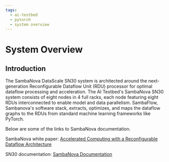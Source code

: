 ```yaml
---
tags:
  - ai-testbed
  - pytorch
  - system overview
---
```


# System Overview

## Introduction

The SambaNova DataScale SN30 system is architected around the next-generation Reconfigurable Dataflow Unit (RDU) processor for optimal dataflow processing and acceleration. The AI Testbed's SambaNova SN30 system consists of eight nodes in 4 full racks, each node featuring eight RDUs interconnected to enable model and data parallelism. SambaFlow, Sambanova's software stack, extracts, optimizes, and maps the dataflow graphs to the RDUs from standard machine learning frameworks like PyTorch.

Below are some of the links to SambaNova documentation.

SambaNova white paper: [Accelerated Computing with a Reconfigurable Dataflow Architecture](https://sambanova.ai/wp-content/uploads/2021/06/SambaNova_RDA_Whitepaper_English.pdf)

SN30 documentation: [SambaNova Documentation](https://docs.sambanova.ai/home/latest/index.html)
